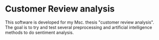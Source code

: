 # Customer Review analysis
This software is developed for my Msc. thesis "customer review analysis". The goal is to try and test several preprocessing and artificial intelligence methods to do sentiment analysis.
